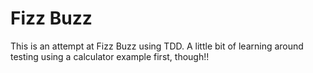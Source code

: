 # Fizz Buzz

This is an attempt at Fizz Buzz using TDD. A little bit of learning around testing using a calculator example first, though!!